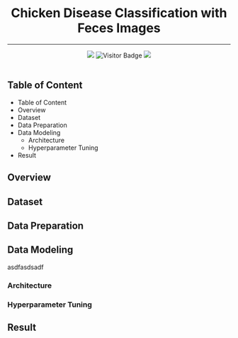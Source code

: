 <div align="center">
  
  # Chicken Disease Classification with Feces Images
  ---
  
  <img src="https://img.shields.io/github/repo-size/C-Ditech/ML?style=for-the-badge&color=darkgoldenrod">
  <img alt="Visitor Badge" src="https://visitor-badge.feriirawann.repl.co?username=C-Ditech&repo=ML&label=VISITOR&style=for-the-badge&color=238636&contentType=svg">
  <img src="https://img.shields.io/github/contributors/C-Ditech/ML?style=for-the-badge&color=blue"></br></br>
  
</div>

## Table of Content
* Table of Content
* Overview
* Dataset
* Data Preparation
* Data Modeling
  * Architecture
  * Hyperparameter Tuning
* Result

## Overview

## Dataset

## Data Preparation

## Data Modeling
asdfasdsadf

### Architecture

### Hyperparameter Tuning

## Result

